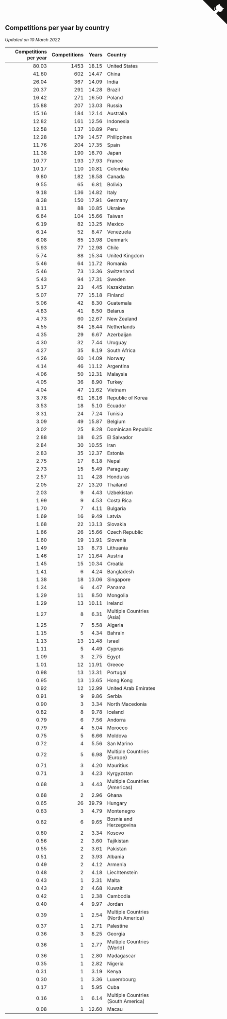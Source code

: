 ## Competitions per year by country

*Updated on 10 March 2022*

| Competitions per year | Competitions | Years | Country |
| ---: | ---: | ---: | :--- |
| 80.03 | 1453 | 18.15 | United States |
| 41.60 | 602 | 14.47 | China |
| 26.04 | 367 | 14.09 | India |
| 20.37 | 291 | 14.28 | Brazil |
| 16.42 | 271 | 16.50 | Poland |
| 15.88 | 207 | 13.03 | Russia |
| 15.16 | 184 | 12.14 | Australia |
| 12.82 | 161 | 12.56 | Indonesia |
| 12.58 | 137 | 10.89 | Peru |
| 12.28 | 179 | 14.57 | Philippines |
| 11.76 | 204 | 17.35 | Spain |
| 11.38 | 190 | 16.70 | Japan |
| 10.77 | 193 | 17.93 | France |
| 10.17 | 110 | 10.81 | Colombia |
| 9.80 | 182 | 18.58 | Canada |
| 9.55 | 65 | 6.81 | Bolivia |
| 9.18 | 136 | 14.82 | Italy |
| 8.38 | 150 | 17.91 | Germany |
| 8.11 | 88 | 10.85 | Ukraine |
| 6.64 | 104 | 15.66 | Taiwan |
| 6.19 | 82 | 13.25 | Mexico |
| 6.14 | 52 | 8.47 | Venezuela |
| 6.08 | 85 | 13.98 | Denmark |
| 5.93 | 77 | 12.98 | Chile |
| 5.74 | 88 | 15.34 | United Kingdom |
| 5.46 | 64 | 11.72 | Romania |
| 5.46 | 73 | 13.36 | Switzerland |
| 5.43 | 94 | 17.31 | Sweden |
| 5.17 | 23 | 4.45 | Kazakhstan |
| 5.07 | 77 | 15.18 | Finland |
| 5.06 | 42 | 8.30 | Guatemala |
| 4.83 | 41 | 8.50 | Belarus |
| 4.73 | 60 | 12.67 | New Zealand |
| 4.55 | 84 | 18.44 | Netherlands |
| 4.35 | 29 | 6.67 | Azerbaijan |
| 4.30 | 32 | 7.44 | Uruguay |
| 4.27 | 35 | 8.19 | South Africa |
| 4.26 | 60 | 14.09 | Norway |
| 4.14 | 46 | 11.12 | Argentina |
| 4.06 | 50 | 12.31 | Malaysia |
| 4.05 | 36 | 8.90 | Turkey |
| 4.04 | 47 | 11.62 | Vietnam |
| 3.78 | 61 | 16.16 | Republic of Korea |
| 3.53 | 18 | 5.10 | Ecuador |
| 3.31 | 24 | 7.24 | Tunisia |
| 3.09 | 49 | 15.87 | Belgium |
| 3.02 | 25 | 8.28 | Dominican Republic |
| 2.88 | 18 | 6.25 | El Salvador |
| 2.84 | 30 | 10.55 | Iran |
| 2.83 | 35 | 12.37 | Estonia |
| 2.75 | 17 | 6.18 | Nepal |
| 2.73 | 15 | 5.49 | Paraguay |
| 2.57 | 11 | 4.28 | Honduras |
| 2.05 | 27 | 13.20 | Thailand |
| 2.03 | 9 | 4.43 | Uzbekistan |
| 1.99 | 9 | 4.53 | Costa Rica |
| 1.70 | 7 | 4.11 | Bulgaria |
| 1.69 | 16 | 9.49 | Latvia |
| 1.68 | 22 | 13.13 | Slovakia |
| 1.66 | 26 | 15.66 | Czech Republic |
| 1.60 | 19 | 11.91 | Slovenia |
| 1.49 | 13 | 8.73 | Lithuania |
| 1.46 | 17 | 11.64 | Austria |
| 1.45 | 15 | 10.34 | Croatia |
| 1.41 | 6 | 4.24 | Bangladesh |
| 1.38 | 18 | 13.06 | Singapore |
| 1.34 | 6 | 4.47 | Panama |
| 1.29 | 11 | 8.50 | Mongolia |
| 1.29 | 13 | 10.11 | Ireland |
| 1.27 | 8 | 6.31 | Multiple Countries (Asia) |
| 1.25 | 7 | 5.58 | Algeria |
| 1.15 | 5 | 4.34 | Bahrain |
| 1.13 | 13 | 11.48 | Israel |
| 1.11 | 5 | 4.49 | Cyprus |
| 1.09 | 3 | 2.75 | Egypt |
| 1.01 | 12 | 11.91 | Greece |
| 0.98 | 13 | 13.31 | Portugal |
| 0.95 | 13 | 13.65 | Hong Kong |
| 0.92 | 12 | 12.99 | United Arab Emirates |
| 0.91 | 9 | 9.86 | Serbia |
| 0.90 | 3 | 3.34 | North Macedonia |
| 0.82 | 8 | 9.78 | Iceland |
| 0.79 | 6 | 7.56 | Andorra |
| 0.79 | 4 | 5.04 | Morocco |
| 0.75 | 5 | 6.66 | Moldova |
| 0.72 | 4 | 5.56 | San Marino |
| 0.72 | 5 | 6.98 | Multiple Countries (Europe) |
| 0.71 | 3 | 4.20 | Mauritius |
| 0.71 | 3 | 4.23 | Kyrgyzstan |
| 0.68 | 3 | 4.43 | Multiple Countries (Americas) |
| 0.68 | 2 | 2.96 | Ghana |
| 0.65 | 26 | 39.79 | Hungary |
| 0.63 | 3 | 4.79 | Montenegro |
| 0.62 | 6 | 9.65 | Bosnia and Herzegovina |
| 0.60 | 2 | 3.34 | Kosovo |
| 0.56 | 2 | 3.60 | Tajikistan |
| 0.55 | 2 | 3.61 | Pakistan |
| 0.51 | 2 | 3.93 | Albania |
| 0.49 | 2 | 4.12 | Armenia |
| 0.48 | 2 | 4.18 | Liechtenstein |
| 0.43 | 1 | 2.31 | Malta |
| 0.43 | 2 | 4.68 | Kuwait |
| 0.42 | 1 | 2.38 | Cambodia |
| 0.40 | 4 | 9.97 | Jordan |
| 0.39 | 1 | 2.54 | Multiple Countries (North America) |
| 0.37 | 1 | 2.71 | Palestine |
| 0.36 | 3 | 8.25 | Georgia |
| 0.36 | 1 | 2.77 | Multiple Countries (World) |
| 0.36 | 1 | 2.80 | Madagascar |
| 0.35 | 1 | 2.82 | Nigeria |
| 0.31 | 1 | 3.19 | Kenya |
| 0.30 | 1 | 3.36 | Luxembourg |
| 0.17 | 1 | 5.95 | Cuba |
| 0.16 | 1 | 6.14 | Multiple Countries (South America) |
| 0.08 | 1 | 12.60 | Macau |


<a href="https://github.com/jonatanklosko/wca_statistics" class="github-corner" aria-label="View source on Github"><svg width="80" height="80" viewBox="0 0 250 250" style="fill:#151513; color:#fff; position: absolute; top: 0; border: 0; right: 0;" aria-hidden="true"><path d="M0,0 L115,115 L130,115 L142,142 L250,250 L250,0 Z"></path><path d="M128.3,109.0 C113.8,99.7 119.0,89.6 119.0,89.6 C122.0,82.7 120.5,78.6 120.5,78.6 C119.2,72.0 123.4,76.3 123.4,76.3 C127.3,80.9 125.5,87.3 125.5,87.3 C122.9,97.6 130.6,101.9 134.4,103.2" fill="currentColor" style="transform-origin: 130px 106px;" class="octo-arm"></path><path d="M115.0,115.0 C114.9,115.1 118.7,116.5 119.8,115.4 L133.7,101.6 C136.9,99.2 139.9,98.4 142.2,98.6 C133.8,88.0 127.5,74.4 143.8,58.0 C148.5,53.4 154.0,51.2 159.7,51.0 C160.3,49.4 163.2,43.6 171.4,40.1 C171.4,40.1 176.1,42.5 178.8,56.2 C183.1,58.6 187.2,61.8 190.9,65.4 C194.5,69.0 197.7,73.2 200.1,77.6 C213.8,80.2 216.3,84.9 216.3,84.9 C212.7,93.1 206.9,96.0 205.4,96.6 C205.1,102.4 203.0,107.8 198.3,112.5 C181.9,128.9 168.3,122.5 157.7,114.1 C157.9,116.9 156.7,120.9 152.7,124.9 L141.0,136.5 C139.8,137.7 141.6,141.9 141.8,141.8 Z" fill="currentColor" class="octo-body"></path></svg></a><style>.github-corner:hover .octo-arm{animation:octocat-wave 560ms ease-in-out}@keyframes octocat-wave{0%,100%{transform:rotate(0)}20%,60%{transform:rotate(-25deg)}40%,80%{transform:rotate(10deg)}}@media (max-width:500px){.github-corner:hover .octo-arm{animation:none}.github-corner .octo-arm{animation:octocat-wave 560ms ease-in-out}}</style>
